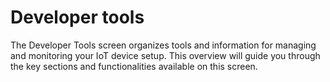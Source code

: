 # Developer tools

The Developer Tools screen organizes tools and information for managing and monitoring your IoT device setup. This overview will guide you through the key sections and functionalities available on this screen.

